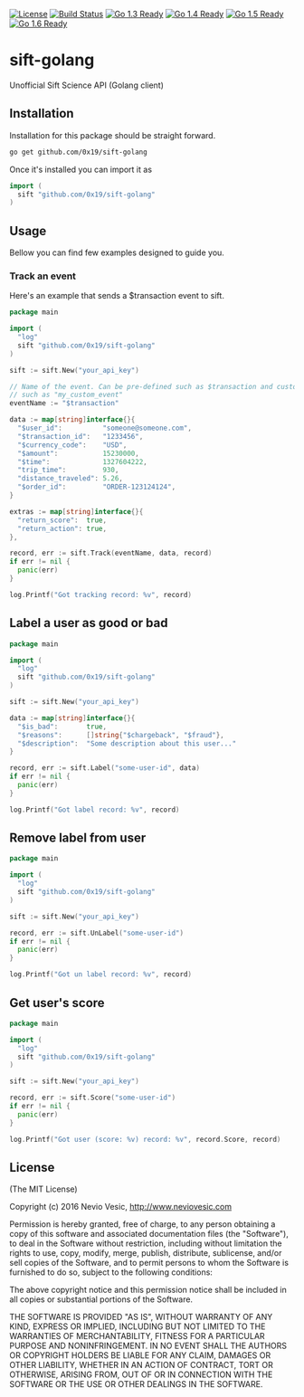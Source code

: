 [![License](http://img.shields.io/badge/license-MIT-blue.svg?style=flat)](https://github.com/0x19/sift-golang/tree/master/LICENSE)
[![Build Status](https://travis-ci.org/0x19/sift-golang.svg?branch=master)](https://travis-ci.org/0x19/sift-golang)
[![Go 1.3 Ready](https://img.shields.io/badge/Go%201.3-Ready-green.svg?style=flat)]()
[![Go 1.4 Ready](https://img.shields.io/badge/Go%201.4-Ready-green.svg?style=flat)]()
[![Go 1.5 Ready](https://img.shields.io/badge/Go%201.5-Ready-green.svg?style=flat)]()
[![Go 1.6 Ready](https://img.shields.io/badge/Go%201.6-Ready-green.svg?style=flat)]()

# sift-golang
Unofficial Sift Science API (Golang client)

## Installation

Installation for this package should be straight forward.

```sh
go get github.com/0x19/sift-golang
```

Once it's installed you can import it as

```go
import (
  sift "github.com/0x19/sift-golang"
)
```

## Usage

Bellow you can find few examples designed to guide you.

### Track an event

Here's an example that sends a $transaction event to sift.

```go
package main

import (
  "log"
  sift "github.com/0x19/sift-golang"
)

sift := sift.New("your_api_key")

// Name of the event. Can be pre-defined such as $transaction and custom
// such as "my_custom_event"
eventName := "$transaction"

data := map[string]interface{}{
  "$user_id":          "someone@someone.com",
  "$transaction_id":   "1233456",
  "$currency_code":    "USD",
  "$amount":           15230000,
  "$time":             1327604222,
  "trip_time":         930,
  "distance_traveled": 5.26,
  "$order_id":         "ORDER-123124124",
}

extras := map[string]interface{}{
  "return_score":  true,
  "return_action": true,
},

record, err := sift.Track(eventName, data, record)
if err != nil {
  panic(err)
}

log.Printf("Got tracking record: %v", record)
```

## Label a user as good or bad

```go
package main

import (
  "log"
  sift "github.com/0x19/sift-golang"
)

sift := sift.New("your_api_key")

data := map[string]interface{}{
  "$is_bad":       true,
  "$reasons":      []string{"$chargeback", "$fraud"},
  "$description":  "Some description about this user..."
}

record, err := sift.Label("some-user-id", data)
if err != nil {
  panic(err)
}

log.Printf("Got label record: %v", record)
```

## Remove label from user

```go
package main

import (
  "log"
  sift "github.com/0x19/sift-golang"
)

sift := sift.New("your_api_key")

record, err := sift.UnLabel("some-user-id")
if err != nil {
  panic(err)
}

log.Printf("Got un label record: %v", record)
```

## Get user's score

```go
package main

import (
  "log"
  sift "github.com/0x19/sift-golang"
)

sift := sift.New("your_api_key")

record, err := sift.Score("some-user-id")
if err != nil {
  panic(err)
}

log.Printf("Got user (score: %v) record: %v", record.Score, record)
```


## License

(The MIT License)

Copyright (c) 2016 Nevio Vesic, http://www.neviovesic.com

Permission is hereby granted, free of charge, to any person obtaining a copy
of this software and associated documentation files (the "Software"), to deal
in the Software without restriction, including without limitation the rights
to use, copy, modify, merge, publish, distribute, sublicense, and/or sell
copies of the Software, and to permit persons to whom the Software is
furnished to do so, subject to the following conditions:

The above copyright notice and this permission notice shall be included in all
copies or substantial portions of the Software.

THE SOFTWARE IS PROVIDED "AS IS", WITHOUT WARRANTY OF ANY KIND, EXPRESS OR
IMPLIED, INCLUDING BUT NOT LIMITED TO THE WARRANTIES OF MERCHANTABILITY,
FITNESS FOR A PARTICULAR PURPOSE AND NONINFRINGEMENT. IN NO EVENT SHALL THE
AUTHORS OR COPYRIGHT HOLDERS BE LIABLE FOR ANY CLAIM, DAMAGES OR OTHER
LIABILITY, WHETHER IN AN ACTION OF CONTRACT, TORT OR OTHERWISE, ARISING FROM,
OUT OF OR IN CONNECTION WITH THE SOFTWARE OR THE USE OR OTHER DEALINGS IN THE
SOFTWARE.
